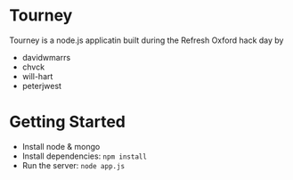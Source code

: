Tourney
=======

Tourney is a node.js applicatin built during the Refresh Oxford hack day by

- davidwmarrs
- chvck
- will-hart
- peterjwest


 Getting Started
 ===============

- Install node & mongo
- Install dependencies: `npm install`
- Run the server: `node app.js`